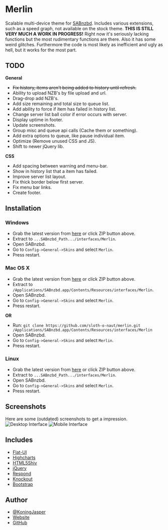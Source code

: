 Merlin
======

Scalable multi-device theme for [SABnzbd](http://sabnzbd.org/). Includes various extensions, such as a speed graph, not available on the stock theme.
**THIS IS STILL VERY MUCH A WORK IN PROGRESS!** Right now it's seriously lacking functions but the most rudimentary functions are there. Also it has some weird glitches. Furthermore the code is most likely as inefficient and ugly as hell, but it works for the most part.


TODO
----
**General**
* ~~Fix history, items aren't being added to history until refresh.~~
* Ability to upload NZB's by file upload and url.
* Drag-drop add NZB's.
* Add size remaining and total size to queue list.
* Add ability to force if item has failed in history list.
* Change server list ball color if error occurs with server.
* Display uptime in footer.
* Update screenshots.
* Group misc and queue api calls (Cache them or something).
* Add extra options to queue, like pause individual item.
* Optimize (Remove unused CSS and JS).
* Shift to newer jQuery lib.

**CSS**
* Add spacing between warning and menu-bar.
* Show in history list that a item has failed.
* Improve server list layout.
* Fix thick border below first server.
* Fix menu bar links.
* Create footer.

Installation
------------
### Windows ###
* Grab the latest version from [here](https://github.com/sloth-o-naut/merlin/archive/master.zip) or click ZIP button above.
* Extract to `...SABnzbd_Path.../interfaces/Merlin`.
* Open SABnzbd.
* Go to `Config->General->Skins` and select `Merlin`.
* Press restart.

### Mac OS X ###
* Grab the latest version from [here](https://github.com/sloth-o-naut/merlin/archive/master.zip) or click ZIP button above.
* Extract to `/Applications/SABnzbd.app/Contents/Resources/interfaces/Merlin`.
* Open SABnzbd.
* Go to `Config->General->Skins` and select `Merlin`.
* Press restart.

**OR** 
* Run: `git clone https://github.com/sloth-o-naut/merlin.git /Applications/SABnzbd.app/Contents/Resources/interfaces/Merlin`
* Open SABnzbd.
* Go to `Config->General->Skins` and select `Merlin`.
* Press restart.

### Linux ###
* Grab the latest version from [here](https://github.com/sloth-o-naut/merlin/archive/master.zip) or click ZIP button above.
* Extract to `...SABnzbd_Path.../interfaces/Merlin`.
* Open SABnzbd.
* Go to `Config->General->Skins` and select `Merlin`.
* Press restart.

Screenshots
-----------
Here are some (outdated) screenshots to get a impression.
![Desktop Interface](http://d.pr/i/vCvJ+)
![Mobile Interface](http://d.pr/i/bqQp+)

Includes
--------
* [Flat-UI](http://designmodo.github.io/Flat-UI/)
* [Highcharts](http://www.highcharts.com/)
* [HTML5Shiv](https://github.com/aFarkas/html5shiv)
* [jQuery](https://jquery.com/)
* [Respond](https://github.com/scottjehl/Respond)
* [Knockout](http://knockoutjs.com)
* [Bootstrap](http://getbootstrap.com)

Author
------
+ [@KoningJasper](https://twitter.com/koningjasper)
+ [Website](http://sloth-o-naut.com)
+ [GitHub](https://github.com/sloth-o-naut/)